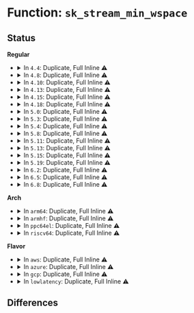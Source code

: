 # Function: <code>sk_stream_min_wspace</code>

## Status
<b>Regular</b>
<ul>
<li>
<details>
<summary>In <code>4.4</code>: Duplicate, Full Inline ⚠️</summary>

**Collision:** Static Duplication

**Inline:** Full

**Transformation:** False

**Instances:**

```
In net/core/stream.c (0)
Location: include/net/sock.h:804
Inline: True
```
```
In net/ipv4/tcp.c (0)
Location: include/net/sock.h:804
Inline: True
```
</details>
</li>
<li>
<details>
<summary>In <code>4.8</code>: Duplicate, Full Inline ⚠️</summary>

**Collision:** Static Duplication

**Inline:** Full

**Transformation:** False

**Instances:**

```
In net/core/stream.c (ffffffff817759c1)
Location: include/net/sock.h:806
Inline: True
Inline callers:
  - net/core/stream.c:sk_stream_write_space
```
```
In net/ipv4/tcp.c (ffffffff817d5706)
Location: include/net/sock.h:806
Inline: True
Inline callers:
  - net/ipv4/tcp.c:tcp_poll
  - net/ipv4/tcp.c:tcp_poll
```
</details>
</li>
<li>
<details>
<summary>In <code>4.10</code>: Duplicate, Full Inline ⚠️</summary>

**Collision:** Static Duplication

**Inline:** Full

**Transformation:** False

**Instances:**

```
In net/core/stream.c (ffffffff817a2f91)
Location: include/net/sock.h:827
Inline: True
Inline callers:
  - net/core/stream.c:sk_stream_write_space
```
```
In net/ipv4/tcp.c (ffffffff818056e7)
Location: include/net/sock.h:827
Inline: True
Inline callers:
  - net/ipv4/tcp.c:tcp_poll
  - net/ipv4/tcp.c:tcp_poll
```
</details>
</li>
<li>
<details>
<summary>In <code>4.13</code>: Duplicate, Full Inline ⚠️</summary>

**Collision:** Static Duplication

**Inline:** Full

**Transformation:** False

**Instances:**

```
In net/core/stream.c (ffffffff817c10e1)
Location: include/net/sock.h:841
Inline: True
Inline callers:
  - net/core/stream.c:sk_stream_write_space
```
```
In net/ipv4/tcp.c (ffffffff818251e5)
Location: include/net/sock.h:841
Inline: True
Inline callers:
  - net/ipv4/tcp.c:tcp_poll
  - net/ipv4/tcp.c:tcp_poll
```
</details>
</li>
<li>
<details>
<summary>In <code>4.15</code>: Duplicate, Full Inline ⚠️</summary>

**Collision:** Static Duplication

**Inline:** Full

**Transformation:** False

**Instances:**

```
In net/core/stream.c (ffffffff8183ab01)
Location: include/net/sock.h:841
Inline: True
Inline callers:
  - net/core/stream.c:sk_stream_write_space
```
```
In net/ipv4/tcp.c (ffffffff818a3b5b)
Location: include/net/sock.h:841
Inline: True
Inline callers:
  - net/ipv4/tcp.c:tcp_poll
  - net/ipv4/tcp.c:tcp_poll
```
</details>
</li>
<li>
<details>
<summary>In <code>4.18</code>: Duplicate, Full Inline ⚠️</summary>

**Collision:** Static Duplication

**Inline:** Full

**Transformation:** False

**Instances:**

```
In net/core/stream.c (ffffffff8188523b)
Location: include/net/sock.h:848
Inline: True
Inline callers:
  - net/core/stream.c:sk_stream_write_space
```
```
In net/ipv4/tcp.c (ffffffff818f88da)
Location: include/net/sock.h:848
Inline: True
Inline callers:
  - net/ipv4/tcp.c:tcp_poll
  - net/ipv4/tcp.c:tcp_poll
```
</details>
</li>
<li>
<details>
<summary>In <code>5.0</code>: Duplicate, Full Inline ⚠️</summary>

**Collision:** Static Duplication

**Inline:** Full

**Transformation:** False

**Instances:**

```
In net/core/stream.c (ffffffff818a596b)
Location: include/net/sock.h:876
Inline: True
Inline callers:
  - net/core/stream.c:sk_stream_write_space
```
```
In net/ipv4/tcp.c (ffffffff8192635c)
Location: include/net/sock.h:876
Inline: True
Inline callers:
  - net/ipv4/tcp.c:tcp_poll
  - net/ipv4/tcp.c:tcp_poll
```
</details>
</li>
<li>
<details>
<summary>In <code>5.3</code>: Duplicate, Full Inline ⚠️</summary>

**Collision:** Static Duplication

**Inline:** Full

**Transformation:** False

**Instances:**

```
In net/core/stream.c (ffffffff818f0c7b)
Location: include/net/sock.h:879
Inline: True
Inline callers:
  - net/core/stream.c:sk_stream_write_space
```
```
In net/ipv4/tcp.c (ffffffff819874c7)
Location: include/net/sock.h:879
Inline: True
Inline callers:
  - net/ipv4/tcp.c:tcp_poll
  - net/ipv4/tcp.c:tcp_poll
```
</details>
</li>
<li>
<details>
<summary>In <code>5.4</code>: Duplicate, Full Inline ⚠️</summary>

**Collision:** Static Duplication

**Inline:** Full

**Transformation:** False

**Instances:**

```
In net/core/stream.c (ffffffff81922be1)
Location: include/net/sock.h:884
Inline: True
Inline callers:
  - net/core/stream.c:sk_stream_write_space
```
```
In net/ipv4/tcp.c (ffffffff819bdc78)
Location: include/net/sock.h:884
Inline: True
Inline callers:
  - net/ipv4/tcp.c:tcp_poll
  - net/ipv4/tcp.c:tcp_poll
```
</details>
</li>
<li>
<details>
<summary>In <code>5.8</code>: Duplicate, Full Inline ⚠️</summary>

**Collision:** Static Duplication

**Inline:** Full

**Transformation:** False

**Instances:**

```
In net/core/stream.c (ffffffff819f6661)
Location: include/net/sock.h:930
Inline: True
Inline callers:
  - net/core/stream.c:sk_stream_write_space
```
```
In net/ipv4/tcp.c (ffffffff81aa971a)
Location: include/net/sock.h:930
Inline: True
Inline callers:
  - net/ipv4/tcp.c:tcp_poll
  - net/ipv4/tcp.c:tcp_poll
```
```
In net/mptcp/protocol.c (ffffffff81baacec)
Location: include/net/sock.h:930
Inline: True
Inline callers:
  - net/mptcp/protocol.c:mptcp_poll
  - net/mptcp/protocol.c:ssk_check_wmem
  - net/mptcp/protocol.c:mptcp_data_acked
```
```
In net/mptcp/subflow.c (ffffffff81badea3)
Location: include/net/sock.h:930
Inline: True
Inline callers:
  - net/mptcp/subflow.c:subflow_write_space
```
</details>
</li>
<li>
<details>
<summary>In <code>5.11</code>: Duplicate, Full Inline ⚠️</summary>

**Collision:** Static Duplication

**Inline:** Full

**Transformation:** False

**Instances:**

```
In net/core/stream.c (ffffffff819f6231)
Location: include/net/sock.h:945
Inline: True
Inline callers:
  - net/core/stream.c:sk_stream_write_space
```
```
In net/ipv4/tcp.c (ffffffff81ab3a8e)
Location: include/net/sock.h:945
Inline: True
Inline callers:
  - net/ipv4/tcp.c:tcp_poll
  - net/ipv4/tcp.c:tcp_poll
```
```
In net/mptcp/protocol.c (ffffffff81bbc19c)
Location: include/net/sock.h:945
Inline: True
Inline callers:
  - net/mptcp/protocol.c:mptcp_poll
  - net/mptcp/protocol.c:mptcp_poll
  - net/mptcp/protocol.c:__mptcp_clean_una
```
</details>
</li>
<li>
<details>
<summary>In <code>5.13</code>: Duplicate, Full Inline ⚠️</summary>

**Collision:** Static Duplication

**Inline:** Full

**Transformation:** False

**Instances:**

```
In net/core/stream.c (ffffffff819dc3d5)
Location: include/net/sock.h:949
Inline: True
Inline callers:
  - net/core/stream.c:sk_stream_write_space
```
```
In net/ipv4/tcp.c (ffffffff81a9eace)
Location: include/net/sock.h:949
Inline: True
Inline callers:
  - net/ipv4/tcp.c:tcp_poll
  - net/ipv4/tcp.c:tcp_poll
```
```
In net/mptcp/protocol.c (ffffffff81bab26d)
Location: include/net/sock.h:949
Inline: True
Inline callers:
  - net/mptcp/protocol.c:mptcp_poll
  - net/mptcp/protocol.c:mptcp_poll
  - net/mptcp/protocol.c:mptcp_release_cb
  - net/mptcp/protocol.c:__mptcp_retrans
```
```
In net/mptcp/subflow.c (ffffffff81bb117e)
Location: include/net/sock.h:949
Inline: True
Inline callers:
  - net/mptcp/subflow.c:subflow_write_space
```
</details>
</li>
<li>
<details>
<summary>In <code>5.15</code>: Duplicate, Full Inline ⚠️</summary>

**Collision:** Static Duplication

**Inline:** Full

**Transformation:** False

**Instances:**

```
In net/core/stream.c (ffffffff81a8c615)
Location: include/net/sock.h:961
Inline: True
Inline callers:
  - net/core/stream.c:sk_stream_write_space
```
```
In net/ipv4/tcp.c (ffffffff81b5a7de)
Location: include/net/sock.h:961
Inline: True
Inline callers:
  - net/ipv4/tcp.c:tcp_poll
  - net/ipv4/tcp.c:tcp_poll
```
```
In net/mptcp/protocol.c (ffffffff81c77b8d)
Location: include/net/sock.h:961
Inline: True
Inline callers:
  - net/mptcp/protocol.c:mptcp_poll
  - net/mptcp/protocol.c:mptcp_poll
  - net/mptcp/protocol.c:mptcp_release_cb
  - net/mptcp/protocol.c:__mptcp_retrans
```
```
In net/mptcp/subflow.c (ffffffff81c7f2be)
Location: include/net/sock.h:961
Inline: True
Inline callers:
  - net/mptcp/subflow.c:subflow_write_space
```
</details>
</li>
<li>
<details>
<summary>In <code>5.19</code>: Duplicate, Full Inline ⚠️</summary>

**Collision:** Static Duplication

**Inline:** Full

**Transformation:** False

**Instances:**

```
In net/core/stream.c (ffffffff81c01e85)
Location: include/net/sock.h:1001
Inline: True
Inline callers:
  - net/core/stream.c:sk_stream_write_space
```
```
In net/ipv4/tcp.c (ffffffff81ce8c43)
Location: include/net/sock.h:1001
Inline: True
Inline callers:
  - net/ipv4/tcp.c:tcp_poll
  - net/ipv4/tcp.c:tcp_poll
```
```
In net/mptcp/protocol.c (ffffffff81e1d04e)
Location: include/net/sock.h:1001
Inline: True
Inline callers:
  - net/mptcp/protocol.c:mptcp_poll
  - net/mptcp/protocol.c:mptcp_poll
  - net/mptcp/protocol.c:mptcp_release_cb
  - net/mptcp/protocol.c:__mptcp_retrans
  - net/mptcp/protocol.c:__mptcp_retransmit_pending_data
```
```
In net/mptcp/subflow.c (ffffffff81e24c63)
Location: include/net/sock.h:1001
Inline: True
Inline callers:
  - net/mptcp/subflow.c:subflow_write_space
```
</details>
</li>
<li>
<details>
<summary>In <code>6.2</code>: Duplicate, Full Inline ⚠️</summary>

**Collision:** Static Duplication

**Inline:** Full

**Transformation:** False

**Instances:**

```
In net/core/stream.c (ffffffff81db1265)
Location: include/net/sock.h:1039
Inline: True
Inline callers:
  - net/core/stream.c:sk_stream_write_space
```
```
In net/ipv4/tcp.c (ffffffff81ead2d3)
Location: include/net/sock.h:1039
Inline: True
Inline callers:
  - net/ipv4/tcp.c:tcp_poll
  - net/ipv4/tcp.c:tcp_poll
```
```
In net/mptcp/protocol.c (ffffffff81ff458b)
Location: include/net/sock.h:1039
Inline: True
Inline callers:
  - net/mptcp/protocol.c:mptcp_poll
  - net/mptcp/protocol.c:mptcp_poll
  - net/mptcp/protocol.c:mptcp_release_cb
  - net/mptcp/protocol.c:__mptcp_retrans
  - net/mptcp/protocol.c:__mptcp_retransmit_pending_data
```
```
In net/mptcp/subflow.c (ffffffff81ffc7d3)
Location: include/net/sock.h:1039
Inline: True
Inline callers:
  - net/mptcp/subflow.c:subflow_write_space
```
</details>
</li>
<li>
<details>
<summary>In <code>6.5</code>: Duplicate, Full Inline ⚠️</summary>

**Collision:** Static Duplication

**Inline:** Full

**Transformation:** False

**Instances:**

```
In net/core/stream.c (ffffffff81e21775)
Location: include/net/sock.h:1041
Inline: True
Inline callers:
  - net/core/stream.c:sk_stream_write_space
```
```
In net/ipv4/tcp.c (ffffffff81f0b9e2)
Location: include/net/sock.h:1041
Inline: True
Inline callers:
  - net/ipv4/tcp.c:tcp_poll
  - net/ipv4/tcp.c:tcp_poll
```
```
In net/mptcp/protocol.c (ffffffff82071044)
Location: include/net/sock.h:1041
Inline: True
Inline callers:
  - net/mptcp/protocol.c:mptcp_poll
  - net/mptcp/protocol.c:mptcp_poll
  - net/mptcp/protocol.c:mptcp_release_cb
  - net/mptcp/protocol.c:__mptcp_retrans
  - net/mptcp/protocol.c:__mptcp_retransmit_pending_data
```
```
In net/mptcp/subflow.c (ffffffff82078b13)
Location: include/net/sock.h:1041
Inline: True
Inline callers:
  - net/mptcp/subflow.c:subflow_write_space
```
</details>
</li>
<li>
<details>
<summary>In <code>6.8</code>: Duplicate, Full Inline ⚠️</summary>

**Collision:** Static Duplication

**Inline:** Full

**Transformation:** False

**Instances:**

```
In net/core/stream.c (ffffffff81edf695)
Location: include/net/sock.h:1012
Inline: True
Inline callers:
  - net/core/stream.c:sk_stream_write_space
```
```
In net/ipv4/tcp.c (ffffffff81fcfa97)
Location: include/net/sock.h:1012
Inline: True
Inline callers:
  - net/ipv4/tcp.c:tcp_poll
  - net/ipv4/tcp.c:tcp_poll
```
```
In net/mptcp/protocol.c (ffffffff82145649)
Location: include/net/sock.h:1012
Inline: True
Inline callers:
  - net/mptcp/protocol.c:mptcp_poll
  - net/mptcp/protocol.c:mptcp_poll
  - net/mptcp/protocol.c:mptcp_subflow_process_delegated
  - net/mptcp/protocol.c:mptcp_release_cb
  - net/mptcp/protocol.c:mptcp_release_cb
  - net/mptcp/protocol.c:mptcp_sk_clone_init
  - net/mptcp/protocol.c:__mptcp_retrans
  - net/mptcp/protocol.c:__mptcp_close_ssk
  - net/mptcp/protocol.c:__mptcp_retransmit_pending_data
  - net/mptcp/protocol.c:mptcp_enter_memory_pressure
```
```
In net/mptcp/subflow.c (ffffffff8214e3ac)
Location: include/net/sock.h:1012
Inline: True
Inline callers:
  - net/mptcp/subflow.c:subflow_write_space
  - net/mptcp/subflow.c:__mptcp_sync_state
```
</details>
</li>
</ul>
<b>Arch</b>
<ul>
<li>
<details>
<summary>In <code>arm64</code>: Duplicate, Full Inline ⚠️</summary>

**Collision:** Static Duplication

**Inline:** Full

**Transformation:** False

**Instances:**

```
In net/core/stream.c (ffff800010bbd860)
Location: include/net/sock.h:884
Inline: True
Inline callers:
  - net/core/stream.c:sk_stream_write_space
```
```
In net/ipv4/tcp.c (ffff800010c7072c)
Location: include/net/sock.h:884
Inline: True
Inline callers:
  - net/ipv4/tcp.c:tcp_poll
  - net/ipv4/tcp.c:tcp_poll
```
</details>
</li>
<li>
<details>
<summary>In <code>armhf</code>: Duplicate, Full Inline ⚠️</summary>

**Collision:** Static Duplication

**Inline:** Full

**Transformation:** False

**Instances:**

```
In net/core/stream.c (c0cd99b4)
Location: include/net/sock.h:884
Inline: True
Inline callers:
  - net/core/stream.c:sk_stream_write_space
```
```
In net/ipv4/tcp.c (c0d7eb6c)
Location: include/net/sock.h:884
Inline: True
Inline callers:
  - net/ipv4/tcp.c:tcp_poll
  - net/ipv4/tcp.c:tcp_poll
```
</details>
</li>
<li>
<details>
<summary>In <code>ppc64el</code>: Duplicate, Full Inline ⚠️</summary>

**Collision:** Static Duplication

**Inline:** Full

**Transformation:** False

**Instances:**

```
In net/core/stream.c (c000000000c96bd8)
Location: include/net/sock.h:884
Inline: True
Inline callers:
  - net/core/stream.c:sk_stream_write_space
```
```
In net/ipv4/tcp.c (c000000000d76a08)
Location: include/net/sock.h:884
Inline: True
Inline callers:
  - net/ipv4/tcp.c:tcp_poll
  - net/ipv4/tcp.c:tcp_poll
```
</details>
</li>
<li>
<details>
<summary>In <code>riscv64</code>: Duplicate, Full Inline ⚠️</summary>

**Collision:** Static Duplication

**Inline:** Full

**Transformation:** False

**Instances:**

```
In net/core/stream.c (ffffffe00074bcb0)
Location: include/net/sock.h:884
Inline: True
Inline callers:
  - net/core/stream.c:sk_stream_write_space
```
```
In net/ipv4/tcp.c (ffffffe0007d4c84)
Location: include/net/sock.h:884
Inline: True
Inline callers:
  - net/ipv4/tcp.c:tcp_poll
  - net/ipv4/tcp.c:tcp_poll
```
</details>
</li>
</ul>
<b>Flavor</b>
<ul>
<li>
<details>
<summary>In <code>aws</code>: Duplicate, Full Inline ⚠️</summary>

**Collision:** Static Duplication

**Inline:** Full

**Transformation:** False

**Instances:**

```
In net/core/stream.c (ffffffff818c2be1)
Location: include/net/sock.h:884
Inline: True
Inline callers:
  - net/core/stream.c:sk_stream_write_space
```
```
In net/ipv4/tcp.c (ffffffff8195dae8)
Location: include/net/sock.h:884
Inline: True
Inline callers:
  - net/ipv4/tcp.c:tcp_poll
  - net/ipv4/tcp.c:tcp_poll
```
</details>
</li>
<li>
<details>
<summary>In <code>azure</code>: Duplicate, Full Inline ⚠️</summary>

**Collision:** Static Duplication

**Inline:** Full

**Transformation:** False

**Instances:**

```
In net/core/stream.c (ffffffff8187cb21)
Location: include/net/sock.h:884
Inline: True
Inline callers:
  - net/core/stream.c:sk_stream_write_space
```
```
In net/ipv4/tcp.c (ffffffff819175d8)
Location: include/net/sock.h:884
Inline: True
Inline callers:
  - net/ipv4/tcp.c:tcp_poll
  - net/ipv4/tcp.c:tcp_poll
```
</details>
</li>
<li>
<details>
<summary>In <code>gcp</code>: Duplicate, Full Inline ⚠️</summary>

**Collision:** Static Duplication

**Inline:** Full

**Transformation:** False

**Instances:**

```
In net/core/stream.c (ffffffff81913be1)
Location: include/net/sock.h:884
Inline: True
Inline callers:
  - net/core/stream.c:sk_stream_write_space
```
```
In net/ipv4/tcp.c (ffffffff819c82b8)
Location: include/net/sock.h:884
Inline: True
Inline callers:
  - net/ipv4/tcp.c:tcp_poll
  - net/ipv4/tcp.c:tcp_poll
```
</details>
</li>
<li>
<details>
<summary>In <code>lowlatency</code>: Duplicate, Full Inline ⚠️</summary>

**Collision:** Static Duplication

**Inline:** Full

**Transformation:** False

**Instances:**

```
In net/core/stream.c (ffffffff81934d71)
Location: include/net/sock.h:884
Inline: True
Inline callers:
  - net/core/stream.c:sk_stream_write_space
```
```
In net/ipv4/tcp.c (ffffffff819d1e08)
Location: include/net/sock.h:884
Inline: True
Inline callers:
  - net/ipv4/tcp.c:tcp_poll
  - net/ipv4/tcp.c:tcp_poll
```
</details>
</li>
</ul>

## Differences
